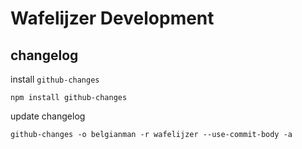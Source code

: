 # Wafelijzer Development

## changelog

install `github-changes`

    npm install github-changes

update changelog

    github-changes -o belgianman -r wafelijzer --use-commit-body -a
